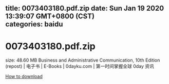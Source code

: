 
title: 0073403180.pdf.zip
date: Sun Jan 19 2020 13:39:07 GMT+0800 (CST)    
categories: baidu
---

# 0073403180.pdf.zip
size: 48.60 MB
 Business and Administrative Communication, 10th Edition (repost) | 电子书 | E-Books | 0dayku.com | 第一时间掌握全球 0day 资讯
 

[How to download](https://bpcam.bemobtrk.com/go/2ceec3aa-1ca2-46d6-b9ff-aaa5c184517c?jno=4635)